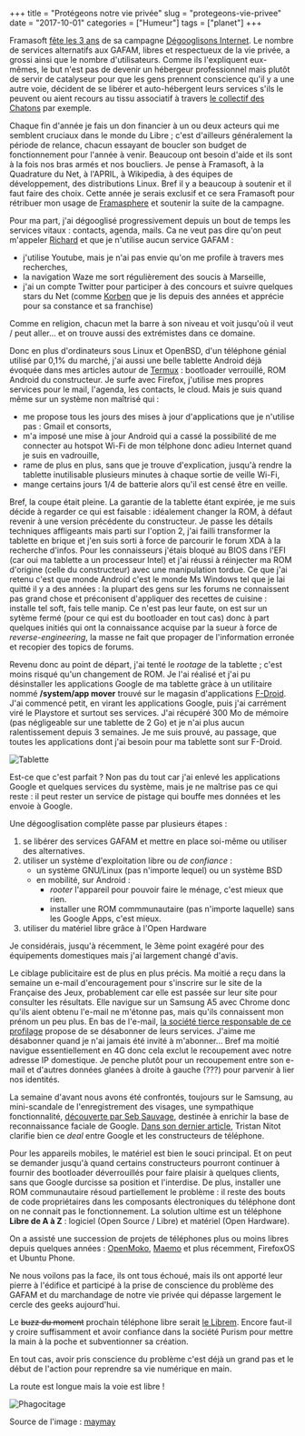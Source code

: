+++
title = "Protégeons notre vie privée"
slug = "protegeons-vie-privee"
date = "2017-10-01"
categories = ["Humeur"]
tags = ["planet"]
+++

Framasoft [fête les 3
ans](https://framablog.org/2017/09/25/degooglisons-internet-cest-la-fin-du-debut)
de sa campagne [Dégooglisons Internet](https://degooglisons-internet.org). Le
nombre de services alternatifs aux GAFAM, libres et respectueux de la vie
privée, a grossi ainsi que le nombre d'utilisateurs. Comme ils l'expliquent
eux-mêmes, le but n'est pas de devenir un hébergeur professionnel mais plutôt de
servir de catalyseur pour que les gens prennent conscience qu'il y a une autre
voie, décident de se libérer et auto-hébergent leurs services s'ils le peuvent
ou aient recours au tissu associatif à travers [le collectif des
Chatons](https://chatons.org) par exemple.

Chaque fin d'année je fais un don financier à un ou deux acteurs qui me semblent
cruciaux dans le monde du Libre ; c'est d'ailleurs généralement la période de
relance, chacun essayant de boucler son budget de fonctionnement pour l'année à
venir. Beaucoup ont besoin d'aide et ils sont à la fois nos bras armés et nos
boucliers. Je pense à Framasoft, à la Quadrature du Net, à l'APRIL, à Wikipedia, à
des équipes de développement, des distributions Linux. Bref il y a beaucoup à
soutenir et il faut faire des choix. Cette année je serais exclusif et ce sera
Framasoft pour rétribuer mon usage de [Framasphere](https://framasphere.org) et
soutenir la suite de la campagne.

Pour ma part, j'ai dégooglisé progressivement depuis un bout de temps les
services vitaux : contacts, agenda, mails. Ca ne veut pas dire qu'on peut
m'appeler [Richard](https://fr.wikipedia.org/wiki/Richard_Stallman) et que je
n'utilise aucun service GAFAM :  

- j'utilise Youtube, mais je n'ai pas envie qu'on me profile à travers mes recherches,
- la navigation Waze me sort régulièrement des soucis à Marseille,
- j'ai un compte Twitter pour participer à des concours et suivre quelques stars du Net (comme [Korben](https://korben.info) que je lis depuis des années et apprécie pour sa constance et sa franchise)

Comme en religion, chacun met la barre à son niveau et voit jusqu'où il veut /
peut aller... et on trouve aussi des extrémistes dans ce domaine.

Donc en plus d'ordinateurs sous Linux et OpenBSD, d'un téléphone génial utilisé
par 0,1% du marché, j'ai aussi une belle tablette Android déjà évoquée dans mes
articles autour de [Termux](https://termux.com) : bootloader verrouillé, ROM
Android du constructeur. Je surfe avec Firefox, j'utilise mes propres services
pour le mail, l'agenda, les contacts, le cloud. Mais je suis quand même sur un
système non maîtrisé qui :

- me propose tous les jours des mises à jour d'applications que je n'utilise pas : Gmail et consorts,
- m'a imposé une mise à jour Android qui a cassé la possibilité de me connecter au hotspot Wi-Fi de mon télphone donc adieu Internet quand je suis en vadrouille,
- rame de plus en plus, sans que je trouve d'explication, jusqu'à rendre la tablette inutilisable plusieurs minutes à chaque sortie de veille Wi-Fi,
- mange certains jours 1/4 de batterie alors qu'il est censé être en veille.

Bref, la coupe était pleine. La garantie de la tablette étant expirée, je me
suis décide à regarder ce qui est faisable : idéalement changer la ROM, à défaut
revenir à une version précédente du constructeur. Je passe les détails
techniques affligeants mais parti sur l'option 2, j'ai failli transformer la
tablette en brique et j'en suis sorti à force de parcourir le forum XDA à la
recherche d'infos. Pour les connaisseurs j'étais bloqué au BIOS dans l'EFI (car
oui ma tablette a un processeur Intel) et j'ai réussi à réinjecter ma ROM
d'origine (celle du constructeur) avec une manipulation tordue. Ce que j'ai
retenu c'est que monde Android c'est le monde Ms Windows tel que je lai quitté
il y a des années : la plupart des gens sur les forums ne connaissent pas grand
chose et préconisent d'appliquer des recettes de cuisine : installe tel soft,
fais telle manip. Ce n'est pas leur faute, on est sur un sytème fermé (pour ce
qui est du bootloader en tout cas) donc à part quelques initiés qui ont la
connaissance acquise par la sueur à force de *reverse-engineering*, la masse ne
fait que propager de l'information erronée et recopier des topics de forums.

Revenu donc au point de départ, j'ai tenté le *rootage* de la tablette ; c'est
moins risqué qu'un changement de ROM. Je l'ai réalisé et j'ai pu désinstaller
les applications Google de ma tablette gràce à un utilitaire nommé **/system/app
mover** trouvé sur le magasin d'applications [F-Droid](https://f-droid.org).
J'ai commencé petit, en virant les applications Google, puis j'ai carrément viré
le Playstore et surtout ses services. J'ai récupéré 300 Mo de mémoire (pas
négligeable sur une tablette de 2 Go) et je n'ai plus aucun ralentissement
depuis 3 semaines. Je me suis prouvé, au passage, que toutes les applications
dont j'ai besoin pour ma tablette sont sur F-Droid.

![Tablette](/images/2017/tablette-root.jpg)

Est-ce que c'est parfait ? Non pas du tout car j'ai enlevé les applications
Google et quelques services du système, mais je ne maîtrise pas ce qui reste :
il peut rester un service de pistage qui bouffe mes données et les envoie à
Google.

Une dégooglisation complète passe par plusieurs étapes :

1. se libérer des services GAFAM et mettre en place soi-même ou utiliser des alternatives.
2. utiliser un système d'exploitation libre ou *de confiance* :
    - un système GNU/Linux (pas n'importe lequel) ou un système BSD
    - en mobilité, sur Android :
        - *rooter* l'appareil pour pouvoir faire le ménage, c'est mieux que rien.
        - installer une ROM commmunautaire (pas n'importe laquelle) sans les Google Apps, c'est mieux.
3. utiliser du matériel libre grâce à l'Open Hardware

Je considérais, jusqu'à récemment, le 3ème point exagéré pour des équipements
domestiques mais j'ai largement changé d'avis.

Le ciblage publicitaire est de plus en plus précis. Ma moitié a reçu dans la
semaine un e-mail d'encouragement pour s'inscrire sur le site de la Française
des Jeux, probablement car elle est passée sur leur site pour consulter les
résultats. Elle navigue sur un Samsung A5 avec Chrome donc qu'ils aient obtenu
l'e-mail ne m'étonne pas, mais qu'ils connaissent mon prénom un peu plus. En bas
de l'e-mail, [la société tierce responsable de ce
profilage](http://www.eperflex.com/lg/fr/fonctionnalites) propose de se
désabonner de leurs services. J'aime me désabonner quand je n'ai jamais été
invité à m'abonner... Bref ma moitié navigue essentiellement en 4G donc cela
exclut le recoupement avec notre adresse IP domestique. Je penche plutôt pour un
recoupement entre son e-mail et d'autres données glanées à droite à gauche (???)
pour parvenir à lier nos identités.

La semaine d'avant nous avons été confrontés, toujours sur le Samsung, au
mini-scandale de l'enregistrement des visages, une sympathique fonctionnalité,
[découverte par Seb Sauvage](http://sebsauvage.net/links/?0vFdFg), destinée à
enrichir la base de reconnaissance faciale de Google. [Dans son dernier
article](http://standblog.org/blog/post/2017/09/29/Payer-son-smartphone-avec-ses-donn%C3%A9es-personnelles),
Tristan Nitot clarifie bien ce *deal* entre Google et les constructeurs de
téléphone.

Pour les appareils mobiles, le matériel est bien le souci principal. Et on peut
se demander jusqu'à quand certains constructeurs pourront continuer à fournir
des bootloader déverrouillés pour faire plaisir à quelques clients, sans que
Google durcisse sa position et l'interdise. De plus, installer une ROM
communautaire résoud partiellement le problème : il reste des bouts de code
propriétaires dans les composants électroniques du téléphone dont on ne connait
pas le fonctionnement. La solution ultime est un téléphone **Libre de A à Z** :
logiciel (Open Source / Libre) et matériel (Open Hardware).

On a assisté une succession de projets de téléphones plus ou moins libres depuis
quelques années : [OpenMoko](https://fr.wikipedia.org/wiki/OpenMoko),
[Maemo](https://fr.wikipedia.org/wiki/Maemo) et plus récemment, FirefoxOS et
Ubuntu Phone.

Ne nous voilons pas la face, ils ont tous échoué, mais ils ont apporté leur
pierre à l'édifice et participé à la prise de conscience du problème des GAFAM
et du marchandage de notre vie privée qui dépasse largement le cercle des geeks
aujourd'hui.

Le ~~buzz du moment~~ prochain téléphone libre serait [le
Librem](https://puri.sm/). Encore faut-il y croire suffisamment et avoir
confiance dans la société Purism pour mettre la main à la poche et subventionner
sa création.

En tout cas, avoir pris conscience du problème c'est déjà un grand pas et le
début de l'action pour reprendre sa vie numérique en main.

La route est longue mais la voie est libre !

![Phagocitage](/images/2017/phone-boss.jpg)

Source de l'image : [maymay](https://framasphere.org/people/f01a0d1e920196e5)

